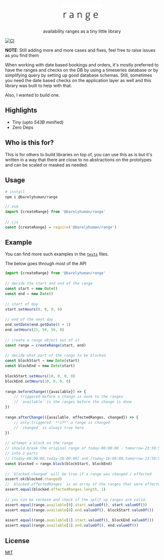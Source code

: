 <p align="center">
  <img src="images/range.png" height="64">
<p align="center">availability ranges as a tiny little library</p>

[![CI](https://github.com/barelyhuman/range/actions/workflows/ci.yml/badge.svg)](https://github.com/barelyhuman/range/actions/workflows/ci.yml)

**NOTE**: Still adding more and more cases and fixes, feel free to raise issues as you find them

When working with date based bookings and orders, it's mostly preferred to have the
ranges and checks on the DB by using a timeseries database or by simplifying query by setting up good database schemas. Still, sometimes you need the date based checks on the application layer as well and this library was built to help with that.

Also, I wanted to build one.

## Highlights

- Tiny (upto _543B_ minified)
- Zero Deps

## Who is this for?

This is for others to build libraries on top of, you can use this as is but it's written in a way that there are close to no abstractions on the prototypes and can be scaled or masked as needed.

## Usage

```sh
# install
npm i @barelyhuman/range
```

```js
// esm
import {createRange} from '@barelyhuman/range'

// cjs
const {createRange} = require('@barelyhuman/range')
```

## Example

You can find more such examples in the [`tests`](/tests/) files.

The below goes through most of the API

```js
import {createRange} from '@barelyhuman/range'

// decide the start and end of the range
const start = new Date()
const end = new Date()

// start of day
start.setHours(0, 0, 0, 0)

// end of the next day
end.setDate(end.getDate() + 1)
end.setHours(23, 59, 59, 0)

// create a range object out of it
const range = createRange(start, end)

// decide what part of the range to be blocked
const blockStart = new Date(start)
const blockEnd = new Date(start)

blockStart.setHours(10, 0, 0, 0)
blockEnd.setHours(18, 0, 0, 0)

range.beforeChange(({available}) => {
	// triggered before a change is done to the ranges
	// `available` is the ranges before the change is done
})

range.afterChange(({available, effectedRanges, changed}) => {
	// only triggered  **if** a range is changed
	// `changed` is always true here
})

// attempt a block on the range
// should break the original range of today-00:00:00 - tomorrow-23:59:59
// into 2 parts
// [today-00:00:00,today-10:00:00] and [today-18:00:00,tomorrow-23:59:59]
const blocked = range.block(blockStart, blockEnd)

// `blocked.changed` will be true if a range was changed / effected
assert.ok(blocked.changed)
// `blocked.effectedRanges` is an array of the ranges that were effected
assert.equal(blocked.effectedRanges.length, 1)

// you can be verbose and check if the split up ranges are valid.
assert.equal(range.available[0].start.valueOf(), start.valueOf())
assert.equal(range.available[0].end.valueOf(), blockStart.valueOf())

assert.equal(range.available[1].start.valueOf(), blockEnd.valueOf())
assert.equal(range.available[1].end.valueOf(), end.valueOf())
```

## License

[MIT](/license)
